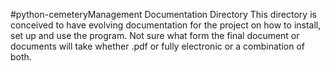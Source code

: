 #python-cemeteryManagement Documentation Directory
This directory is conceived to have evolving documentation for the project on how to install, set up and use the program.  Not sure what form the final document or documents will take whether .pdf or fully electronic or a combination of both.
